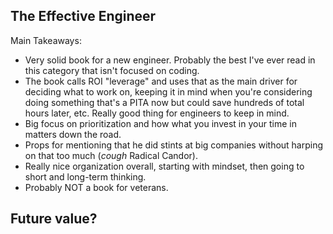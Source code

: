 ## The Effective Engineer

Main Takeaways:
- Very solid book for a new engineer. Probably the best I've ever read in this category that isn't focused on coding.
- The book calls ROI "leverage" and uses that as the main driver for deciding what to work on, keeping it in mind when you're considering doing something that's a PITA now but could save hundreds of total hours later, etc. Really good thing for engineers to keep in mind.
- Big focus on prioritization and how what you invest in your time in matters down the road.
- Props for mentioning that he did stints at big companies without harping on that too much (*cough* Radical Candor).
- Really nice organization overall, starting with mindset, then going to short and long-term thinking.
- Probably NOT a book for veterans.

Future value?
- 

<!--stackedit_data:
eyJoaXN0b3J5IjpbLTQ1NDEzMTcxOCw3NzA0OTQyNTMsMjkyMD
E0MjUxLDE0ODIzMTIzMjBdfQ==
-->